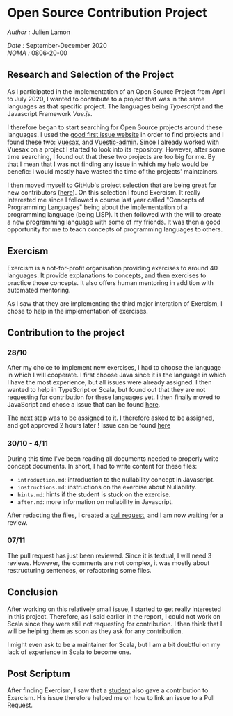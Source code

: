 # Open Source Contribution Project
*Author :* Julien Lamon

*Date :* September-December 2020  
*NOMA :* 0806-20-00

## Research and Selection of the Project

As I participated in the implementation of an Open Source Project from April to July 2020, I wanted to contribute to a project that was in the same languages as that specific project. The languages being *Typescript* and the Javascript Framework *Vue.js*. 

I therefore began to start searching for Open Source projects around these languages. I used the [good first issue website](https://goodfirstissue.dev/) in order to find projects and I found these two: [Vuesax](https://github.com/lusaxweb/vuesax), and [Vuestic-admin](https://github.com/epicmaxco/vuestic-admin). Since I already worked with Vuesax on a project I started to look into its repository. However, after some time searching, I found out that these two projects are too big for me. By that I mean that I was not finding any issue in which my help would be benefic: I would mostly have wasted the time of the projects' maintainers.

I then moved myself to GitHub's project selection that are being great for new contributors ([here](https://github.com/showcases/great-for-new-contributors)). On this selection I found Exercism. It really interested me since I followed a course last year called "Concepts of Programming Languages" being about the implementation of a programming language (being LISP). It then followed with the will to create a new programming language with some of my friends. It was then a good opportunity for me to teach concepts of programming languages to others.

## Exercism

Exercism is a not-for-profit organisation providing exercises to around 40 languages. It provide explanations to concepts, and then exercises to practice those concepts. It also offers human mentoring in addition with automated mentoring.

As I saw that they are implementing the third major interation of Exercism, I chose to help in the implementation of exercises.

## Contribution to the project

### 28/10

After my choice to implement new exercises, I had to choose the language in which I will cooperate. I first choose Java since it is the language in which I have the most experience, but all issues were already assigned. I then wanted to help in TypeScript or Scala, but found out that they are not requesting for contribution for these languages yet. I then finally moved to JavaScript and chose a issue that can be found [here](https://github.com/exercism/v3/issues/1883).

The next step was to be assigned to it. I therefore asked to be assigned, and got approved 2 hours later ! Issue can be found [here](https://github.com/exercism/v3/issues/1883)

### 30/10 - 4/11

During this time I've been reading all documents needed to properly write concept documents. In short, I had to write content for these files:
- `introduction.md`: introduction to the nullability concept in Javascript.
- `instructions.md`: instructions on the exercise about Nullability.
- `hints.md`: hints if the student is stuck on the exercise.
- `after.md`: more information on nullability in Javascript.

After redacting the files, I created a [pull request](https://github.com/exercism/v3/pull/2697), and I am now waiting for a review.

### 07/11

The pull request has just been reviewed. Since it is textual, I will need 3 reviews. However, the comments are not complex, it was mostly about restructuring sentences, or refactoring some files.

## Conclusion

After working on this relatively small issue, I started to get really interested in this project. Therefore, as I said earlier in the report, I could not work on Scala since they were still not requesting for contribution. I then think that I will be helping them as soon as they ask for any contribution.

I might even ask to be a maintainer for Scala, but I am a bit doubtful on my lack of experience in Scala to become one.

## Post Scriptum

After finding Exercism, I saw that a [student](https://github.com/ploum/lingi2401/blob/master/projects/projects_2020-21/Report-Emilyen-Laffineur-68561900.md) also gave a contribution to Exercism. His issue therefore helped me on how to link an issue to a Pull Request. 
